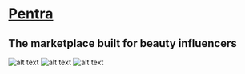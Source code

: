 <h1><a href=https://pentra.club/>Pentra</a></h1>

<h2>The marketplace built
for beauty influencers</h2>

![alt text]([http://url/to/img.png](https://drive.google.com/file/d/1ZHk36UoLupX0T2MUsbiUYxjjEpmZVbSE/view?usp=drive_link)https://drive.google.com/file/d/1ZHk36UoLupX0T2MUsbiUYxjjEpmZVbSE/view?usp=drive_link)
![alt text]([http://url/to/img.png](https://drive.google.com/file/d/1uqz_vhnJNpz50E8DmgB0IWOK1LM77KJm/view?usp=drive_link)https://drive.google.com/file/d/1uqz_vhnJNpz50E8DmgB0IWOK1LM77KJm/view?usp=drive_link)
![alt text]([http://url/to/img.png](https://drive.google.com/file/d/19XiQSheLYXx7IRdlBH4BY8Z-EOqJeF6N/view?usp=drive_link)https://drive.google.com/file/d/19XiQSheLYXx7IRdlBH4BY8Z-EOqJeF6N/view?usp=drive_link)
